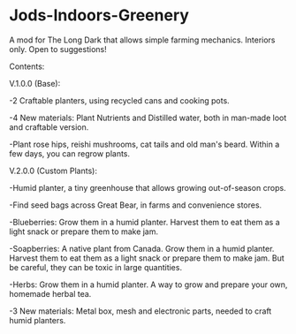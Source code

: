 # Jods-Indoors-Greenery
A mod for The Long Dark that allows simple farming mechanics. Interiors only. Open to suggestions!

Contents:

V.1.0.0 (Base):

-2 Craftable planters, using recycled cans and cooking pots.

-4 New materials: Plant Nutrients and Distilled water, both in man-made loot and craftable version.

-Plant rose hips, reishi mushrooms, cat tails and old man's beard. Within a few days, you can regrow plants.

V.2.0.0 (Custom Plants):

-Humid planter, a tiny greenhouse that allows growing out-of-season crops.

-Find seed bags across Great Bear, in farms and convenience stores.

-Blueberries: Grow them in a humid planter. Harvest them to eat them as a light snack or prepare them to make jam.

-Soapberries: A native plant from Canada. Grow them in a humid planter. Harvest them to eat them as a light snack or prepare them to make jam. But be careful, they can be toxic in large quantities.

-Herbs: Grow them in a humid planter. A way to grow and prepare your own, homemade herbal tea.

-3 New materials: Metal box, mesh and electronic parts, needed to craft humid planters.
